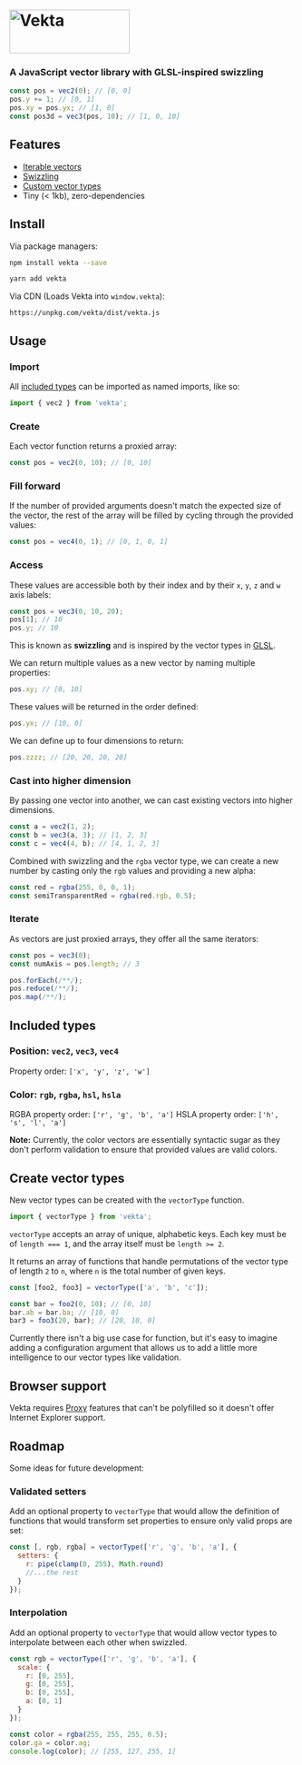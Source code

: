 # <img src="https://user-images.githubusercontent.com/7850794/38776168-b90a8f0c-408a-11e8-96cb-3d76800f118d.png" height="77" width="212" alt="Vekta" /></a>

### A JavaScript vector library with GLSL-inspired swizzling

```javascript
const pos = vec2(0); // [0, 0]
pos.y += 1; // [0, 1]
pos.xy = pos.yx; // [1, 0]
const pos3d = vec3(pos, 10); // [1, 0, 10]
```

## Features

* [Iterable vectors](#iterate)
* [Swizzling](#access)
* [Custom vector types](#create-vector-types)
* Tiny (< 1kb), zero-dependencies

## Install

Via package managers:

```bash
npm install vekta --save
```

```bash
yarn add vekta
```

Via CDN (Loads Vekta into `window.vekta`):

```
https://unpkg.com/vekta/dist/vekta.js
```

## Usage

### Import

All [included types](#included-types) can be imported as named imports, like so:

```javascript
import { vec2 } from 'vekta';
```

### Create

Each vector function returns a proxied array:

```javascript
const pos = vec2(0, 10); // [0, 10]
```

### Fill forward

If the number of provided arguments doesn't match the expected size of the vector, the rest of the array will be filled by cycling through the provided values:

```javascript
const pos = vec4(0, 1); // [0, 1, 0, 1]
```

### Access

These values are accessible both by their index and by their `x`, `y`, `z` and `w` axis labels:

```javascript
const pos = vec3(0, 10, 20);
pos[1]; // 10
pos.y; // 10
```

This is known as **swizzling** and is inspired by the vector types in [GLSL](https://www.khronos.org/opengl/wiki/Data_Type_%28GLSL%29#Vectors).

We can return multiple values as a new vector by naming multiple properties:

```javascript
pos.xy; // [0, 10]
```

These values will be returned in the order defined:

```javascript
pos.yx; // [10, 0]
```

We can define up to four dimensions to return:

```javascript
pos.zzzz; // [20, 20, 20, 20]
```

### Cast into higher dimension

By passing one vector into another, we can cast existing vectors into higher dimensions.

```javascript
const a = vec2(1, 2);
const b = vec3(a, 3); // [1, 2, 3]
const c = vec4(4, b); // [4, 1, 2, 3]
```

Combined with swizzling and the `rgba` vector type, we can create a new number by casting only the `rgb` values and providing a new alpha:

```javascript
const red = rgba(255, 0, 0, 1);
const semiTransparentRed = rgba(red.rgb, 0.5);
```

### Iterate

As vectors are just proxied arrays, they offer all the same iterators:

```javascript
const pos = vec3(0);
const numAxis = pos.length; // 3

pos.forEach(/**/);
pos.reduce(/**/);
pos.map(/**/);
```

## Included types

### Position: `vec2`, `vec3`, `vec4`

Property order: `['x', 'y', 'z', 'w']`

### Color: `rgb`, `rgba`, `hsl`, `hsla`

RGBA property order: `['r', 'g', 'b', 'a']`
HSLA property order: `['h', 's', 'l', 'a']`

**Note:** Currently, the color vectors are essentially syntactic sugar as they don't perform validation to ensure that provided values are valid colors.

## Create vector types

New vector types can be created with the `vectorType` function.

```javascript
import { vectorType } from 'vekta';
```

`vectorType` accepts an array of unique, alphabetic keys. Each key must be of `length === 1`, and the array itself must be `length >= 2`.

It returns an array of functions that handle permutations of the vector type of length `2` to `n`, where `n` is the total number of given keys.

```javascript
const [foo2, foo3] = vectorType(['a', 'b', 'c']);

const bar = foo2(0, 10); // [0, 10]
bar.ab = bar.ba; // [10, 0]
bar3 = foo3(20, bar); // [20, 10, 0]
```

Currently there isn't a big use case for function, but it's easy to imagine adding a configuration argument that allows us to add a little more intelligence to our vector types like validation.

## Browser support

Vekta requires [Proxy](https://developer.mozilla.org/en-US/docs/Web/JavaScript/Reference/Global_Objects/Proxy) features that can't be polyfilled so it doesn't offer Internet Explorer support.

## Roadmap

Some ideas for future development:

### Validated setters

Add an optional property to `vectorType` that would allow the definition of functions that would transform set properties to ensure only valid props are set:

```javascript
const [, rgb, rgba] = vectorType(['r', 'g', 'b', 'a'], {
  setters: {
    r: pipe(clamp(0, 255), Math.round)
    //...the rest
  }
});
```

### Interpolation

Add an optional property to `vectorType` that would allow vector types to interpolate between each other when swizzled.

```javascript
const rgb = vectorType(['r', 'g', 'b', 'a'], {
  scale: {
    r: [0, 255],
    g: [0, 255],
    b: [0, 255],
    a: [0, 1]
  }
});

const color = rgba(255, 255, 255, 0.5);
color.ga = color.ag;
console.log(color); // [255, 127, 255, 1]
```
